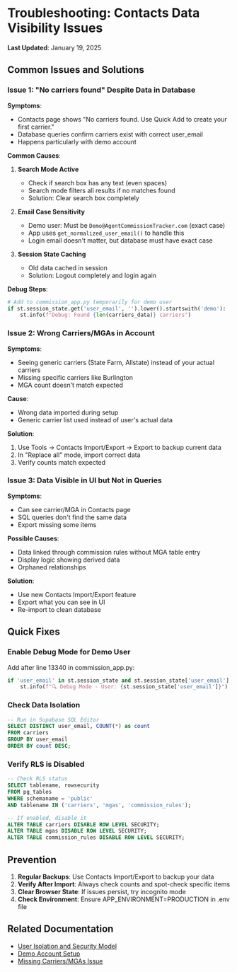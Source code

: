 # Troubleshooting: Contacts Data Visibility Issues
**Last Updated**: January 19, 2025

## Common Issues and Solutions

### Issue 1: "No carriers found" Despite Data in Database

**Symptoms**:
- Contacts page shows "No carriers found. Use Quick Add to create your first carrier."
- Database queries confirm carriers exist with correct user_email
- Happens particularly with demo account

**Common Causes**:

1. **Search Mode Active**
   - Check if search box has any text (even spaces)
   - Search mode filters all results if no matches found
   - Solution: Clear search box completely

2. **Email Case Sensitivity**
   - Demo user: Must be `Demo@AgentCommissionTracker.com` (exact case)
   - App uses `get_normalized_user_email()` to handle this
   - Login email doesn't matter, but database must have exact case

3. **Session State Caching**
   - Old data cached in session
   - Solution: Logout completely and login again

**Debug Steps**:
```python
# Add to commission_app.py temporarily for demo user
if st.session_state.get('user_email', '').lower().startswith('demo'):
    st.info(f"Debug: Found {len(carriers_data)} carriers")
```

### Issue 2: Wrong Carriers/MGAs in Account

**Symptoms**:
- Seeing generic carriers (State Farm, Allstate) instead of your actual carriers
- Missing specific carriers like Burlington
- MGA count doesn't match expected

**Cause**: 
- Wrong data imported during setup
- Generic carrier list used instead of user's actual data

**Solution**:
1. Use Tools → Contacts Import/Export → Export to backup current data
2. In "Replace all" mode, import correct data
3. Verify counts match expected

### Issue 3: Data Visible in UI but Not in Queries

**Symptoms**:
- Can see carrier/MGA in Contacts page
- SQL queries don't find the same data
- Export missing some items

**Possible Causes**:
- Data linked through commission rules without MGA table entry
- Display logic showing derived data
- Orphaned relationships

**Solution**:
- Use new Contacts Import/Export feature
- Export what you can see in UI
- Re-import to clean database

## Quick Fixes

### Enable Debug Mode for Demo User
Add after line 13340 in commission_app.py:
```python
if 'user_email' in st.session_state and st.session_state['user_email'].lower().startswith('demo'):
    st.info(f"🔍 Debug Mode - User: {st.session_state['user_email']}")
```

### Check Data Isolation
```sql
-- Run in Supabase SQL Editor
SELECT DISTINCT user_email, COUNT(*) as count
FROM carriers
GROUP BY user_email
ORDER BY count DESC;
```

### Verify RLS is Disabled
```sql
-- Check RLS status
SELECT tablename, rowsecurity 
FROM pg_tables 
WHERE schemaname = 'public' 
AND tablename IN ('carriers', 'mgas', 'commission_rules');

-- If enabled, disable it
ALTER TABLE carriers DISABLE ROW LEVEL SECURITY;
ALTER TABLE mgas DISABLE ROW LEVEL SECURITY;
ALTER TABLE commission_rules DISABLE ROW LEVEL SECURITY;
```

## Prevention

1. **Regular Backups**: Use Contacts Import/Export to backup your data
2. **Verify After Import**: Always check counts and spot-check specific items
3. **Clear Browser State**: If issues persist, try incognito mode
4. **Check Environment**: Ensure APP_ENVIRONMENT=PRODUCTION in .env file

## Related Documentation
- [User Isolation and Security Model](../fortification-plan-2025.md)
- [Demo Account Setup](../changelogs/2025-01-18-demo-user-contacts-import.md)
- [Missing Carriers/MGAs Issue](./MISSING_CARRIERS_MGAS_2025.md)